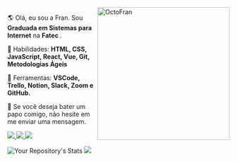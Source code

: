 

<img src="https://avatars.githubusercontent.com/u/11892339?v=4" min-width="400px" max-width="300px" width="300px" align="right" alt="OctoFran">

<p align="left"> 
  🌎  Olá, eu sou a Fran. Sou <strong>Graduada em Sistemas para Internet</strong> na  <strong>Fatec </strong>.
</p>

<p align="left">
  🦄 Habilidades: <strong>HTML, CSS, JavaScript, React, Vue, Git, Metodologias Ágeis</strong>
</p>

<p align="left">
  💼 Ferramentas: <strong>VSCode, Trello, Notion, Slack, Zoom e GitHub.</strong>
</p>

<p align="left">
  💌 Se você deseja bater um papo comigo, não hesite em me enviar uma mensagem.
</p>

<p align="left">
  
  <a href = "mailto:francinexfj@gmail.com">
    <img src="https://img.shields.io/badge/-Gmail-1C1C1C?style=for-the-badge&logo=gmail&logoColor=2ec18b" target="_blank">
  </a>
  
  <a href="https://www.instagram.com/franfigueiredoo.design/" target="_blank" alt="Instagram">
    <img src="https://img.shields.io/badge/-Instagram-1C1C1C?style=for-the-badge&logo=Instagram&logoColor=2ec18b&link=https://www.instagram.com/franfigueiredoo"/>
  </a>
  
  <a href="https://www.linkedin.com/in/francinefigueiredo" target="_blank" alt="Linkedin">
    <img src="https://img.shields.io/badge/-Linkedin-1C1C1C?style=for-the-badge&logo=Linkedin&logoColor=2ec18b&link=https://www.linkedin.com/in/francinefigueiredo"/>
  </a>
  
</p>


![Your Repository's Stats](https://github-readme-stats.vercel.app/api?username=frantend&show_icons=true)
![](https://hit.yhype.me/github/profile?user_id=53994426)
